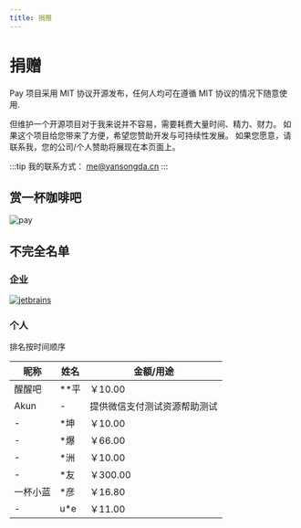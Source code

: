 ```yaml
---
title: 捐赠
---
```


# 捐赠

Pay 项目采用 MIT 协议开源发布，任何人均可在遵循 MIT 协议的情况下随意使用.

但维护一个开源项目对于我来说并不容易，需要耗费大量时间、精力、财力。
如果这个项目给您带来了方便，希望您赞助开发与可持续性发展。
如果您愿意，请联系我，您的公司/个人赞助将展现在本页面上。

:::tip
我的联系方式： me@yansongda.cn
:::

## 赏一杯咖啡吧

![pay](/images/pay.jpg)


## 不完全名单

### 企业

[![jetbrains](/images/jetbrains.png)](https://www.jetbrains.com/)

### 个人

排名按时间顺序

| 昵称 | 姓名 | 金额/用途 |
| ---- | ---- | --------- |
| 醒醒吧 | **平  |   ￥10.00    |
| Akun |  - |  提供微信支付测试资源帮助测试 |
|   -   |  *坤  |  ￥10.00 |
|   -   |  *爆  |  ￥66.00 |
|   -   |  *洲  |  ￥10.00 |
|   -   |  *友  |  ￥300.00 |
|   一杯小蓝   |  *彦  |  ￥16.80 |
|   -   |  u*e  |  ￥11.00 |
